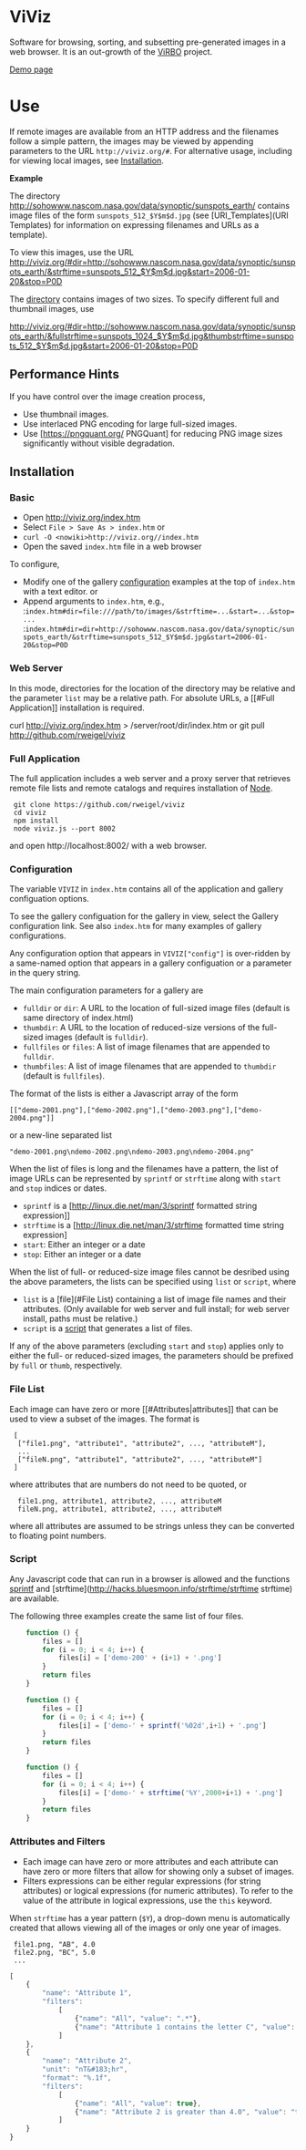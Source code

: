 # ViViz

Software for browsing, sorting, and subsetting pre-generated images in a web browser.  It is an out-growth of the [ViRBO](http://virbo.org/) project.

[Demo page](http://viviz.org/gallery/)

# Use

If remote images are available from an HTTP address and the filenames follow a simple pattern, the images may be viewed by appending parameters to the URL `http://viviz.org/#`.  For alternative usage, including for viewing local images, see [Installation](Installation).

**Example**

The directory http://sohowww.nascom.nasa.gov/data/synoptic/sunspots_earth/ contains image files of the form `sunspots_512_$Y$m$d.jpg` (see [URI_Templates](URI Templates) for information on expressing filenames and URLs as a template).

To view this images, use the URL
http://viviz.org/#dir=http://sohowww.nascom.nasa.gov/data/synoptic/sunspots_earth/&strftime=sunspots_512_$Y$m$d.jpg&start=2006-01-20&stop=P0D

The [directory](http://sohowww.nascom.nasa.gov/data/synoptic/sunspots_earth/) contains images of two sizes.  To specify different full and thumbnail images, use

http://viviz.org/#dir=http://sohowww.nascom.nasa.gov/data/synoptic/sunspots_earth/&fullstrftime=sunspots_1024_$Y$m$d.jpg&thumbstrftime=sunspots_512_$Y$m$d.jpg&start=2006-01-20&stop=P0D

## Performance Hints

If you have control over the image creation process,
* Use thumbnail images.
* Use interlaced PNG encoding for large full-sized images.
* Use [https://pngquant.org/ PNGQuant] for reducing PNG image sizes significantly without visible degradation.

## Installation

### Basic

* Open http://viviz.org/index.htm
* Select `File > Save As > index.htm`
or
* `curl -O <nowiki>http://viviz.org//index.htm`
* Open the saved `index.htm` file in a web browser

To configure,
* Modify one of the gallery [configuration](#Configuration) examples at the top of `index.htm` with a text editor. 
or
* Append arguments to `index.htm`, e.g., 
:`index.htm#dir=file:///path/to/images/&strftime=...&start=...&stop=...`
:`index.htm#dir=dir=http://sohowww.nascom.nasa.gov/data/synoptic/sunspots_earth/&strftime=sunspots_512_$Y$m$d.jpg&start=2006-01-20&stop=P0D`

### Web Server

In this mode, directories for the location of the directory may be relative and the parameter `list` may be a relative path.  For absolute URLs, a [[#Full Application]] installation is required.

 curl http://viviz.org/index.htm > /server/root/dir/index.htm
or
 git pull http://github.com/rweigel/viviz

### Full Application

The full application includes a web server and a proxy server that retrieves remote file lists and remote catalogs and requires installation of [Node](http://node.js/).

```
 git clone https://github.com/rweigel/viviz
 cd viviz
 npm install
 node viviz.js --port 8002
```

and open http://localhost:8002/ with a web browser.

### Configuration

The variable `VIVIZ` in `index.htm` contains all of the application and gallery configuation options.

To see the gallery configuation for the gallery in view, select the Gallery configuration link.  See also `index.htm` for many examples of gallery configurations.

Any configuration option that appears in `VIVIZ["config"]` is over-ridden by a same-named option that appears in a gallery configuation or a parameter in the query string.

The main configuration parameters for a gallery are
* `fulldir` or `dir`: A URL to the location of full-sized image files (default is same directory of index.html)
* `thumbdir`: A URL to the location of reduced-size versions of the full-sized images (default is `fulldir`).
* `fullfiles` or `files`: A list of image filenames that are appended to `fulldir`.
* `thumbfiles`: A list of image filenames that are appended to `thumbdir` (default is `fullfiles`).  

The format of the lists is either a Javascript array of the form
```
[["demo-2001.png"],["demo-2002.png"],["demo-2003.png"],["demo-2004.png"]]
```
or a new-line separated list
```
"demo-2001.png\ndemo-2002.png\ndemo-2003.png\ndemo-2004.png"
```

When the list of files is long and the filenames have a pattern, the list of image URLs can be represented by `sprintf` or `strftime` along with `start` and `stop` indices or dates.
* `sprintf` is a [http://linux.die.net/man/3/sprintf formatted string expression]]
* `strftime` is a [http://linux.die.net/man/3/strftime formatted time string expression]
* `start`: Either an integer or a date
* `stop`: Either an integer or a date

When the list of full- or reduced-size image files cannot be desribed using the above parameters, the lists can be specified using `list` or `script`, where
* `list` is a [file](#File List) containing a list of image file names and their attributes. (Only available for web server and full install; for web server install, paths must be relative.)
* `script` is a [script](#Script) that generates a list of files.

If any of the above parameters (excluding `start` and `stop`) applies only to either the full- or reduced-sized images, the parameters should be prefixed by `full` or `thumb`, respectively.

### File List

Each image can have zero or more [[#Attributes|attributes]] that can be used to view a subset of the images.  The format is

```
 [
  ["file1.png", "attribute1", "attribute2", ..., "attributeM"],
  ...
  ["fileN.png", "attribute1", "attribute2", ..., "attributeM"]
 ]
```
where attributes that are numbers do not need to be quoted, or
```
  file1.png, attribute1, attribute2, ..., attributeM
  fileN.png, attribute1, attribute2, ..., attributeM
```
where all attributes are assumed to be strings unless they can be converted to floating point numbers.

### Script

Any Javascript code that can run in a browser is allowed and the functions [sprintf](https://github.com/alexei/sprintf.js) and [strftime](http://hacks.bluesmoon.info/strftime/strftime strftime) are available.

The following three examples create the same list of four files.

```javascript
	function () {
		files = []
		for (i = 0; i < 4; i++) {
			files[i] = ['demo-200' + (i+1) + '.png']
		}
		return files
	}
```

```javascript
	function () {
		files = []
		for (i = 0; i < 4; i++) {
			files[i] = ['demo-' + sprintf('%02d',i+1) + '.png']
		}
		return files
	}
```

```javascript
	function () {
		files = []
		for (i = 0; i < 4; i++) {
			files[i] = ['demo-' + strftime('%Y',2000+i+1) + '.png']
		}
		return files
	}
```

### Attributes and Filters

* Each image can have zero or more attributes and each attribute can have zero or more filters that allow for showing only a subset of images. 
* Filters expressions can be either regular expressions (for string attributes) or logical expressions (for numeric attributes).  To refer to the value of the attribute in logical expressions, use the `this` keyword.

When `strftime` has a year pattern (`$Y`), a drop-down menu is automatically created that allows viewing all of the images or only one year of images.

```
 file1.png, "AB", 4.0
 file2.png, "BC", 5.0
 ...
```

```javascript
[
	{
		"name": "Attribute 1",
		"filters":
			[
				{"name": "All", "value": ".*"},
				{"name": "Attribute 1 contains the letter C", "value": ".*C"},
			]
	},
	{
		"name": "Attribute 2",
		"unit": "nT&#183;hr",
		"format": "%.1f",
		"filters":
			[
				{"name": "All", "value": true},
				{"name": "Attribute 2 is greater than 4.0", "value": "this > 4.0"}
			]
	}
}
```
